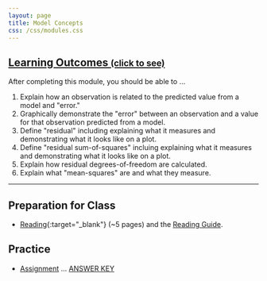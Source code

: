 ```yaml
---
layout: page
title: Model Concepts
css: /css/modules.css
---
```


<div class="panel-group-ILOs">
  <div class="panel panel-default">
    <div class="panel-heading">
      <h2 class="panel-title">
        <a data-toggle="collapse" href="#ILOs">Learning Outcomes <small>(click to see)</small></a>
      </h2>
    </div>
    <div id="ILOs" class="panel-collapse collapse">
      <div class="panel-body">
<p>After completing this module, you should be able to ...</p>

<ol>
  <li>Explain how an observation is related to the predicted value from a model and "error."</li>
  <li>Graphically demonstrate the "error" between an observation and a value for that observation predicted from a model.</li>
  <li>Define "residual" including explaining what it measures and demonstrating what it looks like on a plot.</li>
  <li>Define "residual sum-of-squares" incluing explaining what it measures and demonstrating what it looks like on a plot.</li>
  <li>Explain how residual degrees-of-freedom are calculated.</li>
  <li>Explain what "mean-squares" are and what they measure.</li>
</ol>
      </div>
    </div>
  </div>
</div>

----

## Preparation for Class

* [Reading](http://derekogle.com/Book207/ModelConcepts.html){:target="_blank"} (~5 pages) and the [Reading Guide](prep/ModelConcepts).

## Practice

* [Assignment](ce/ModelConcepts_CE1) ... [ANSWER KEY](ce/KEY_ModelConcepts_CE)
